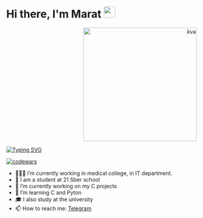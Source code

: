 <div align="right">
<h1 align="left">Hi there, I'm Marat <img src="https://yt3.googleusercontent.com/j3T9MGX6B1zpOKUmrMdoaYGWiPJbe244P_ozdmP-IO5tpnfJUxCA-U8g5nvBTysxYKGHvXQXBg=s900-c-k-c0x00ffffff-no-rj" height="30"></h1>
  <img src="https://steamuserimages-a.akamaihd.net/ugc/954101135156565426/21D9841F8E03ED30D91A7720388E1E8D3A464FC0/?imw=5000&imh=5000&ima=fit&impolicy=Letterbox&imcolor=%23000000&letterbox=false" alt="kva" width="300"/>
</div>

[![Typing SVG](https://readme-typing-svg.herokuapp.com?color=%23009D57&lines=21+school+student)](https://git.io/typing-svg)

[![codewars](https://www.codewars.com/users/Marat69/badges/large)](https://www.codewars.com/users/Marat69)   


- 👨🏻‍💻 I’m currently working in medical college, in IT department.
- 🌱 I am a student at 21 Sber school
- 🔭 I’m currently working on my C projects
- 🐍 I’m learning C and Pyton
- 🎓 I also study at the university
- 📫 How to reach me: [Telegram](https://t.me/marat_pliev)
